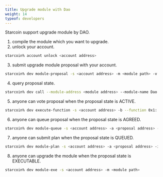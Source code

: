 ```yaml
---
title: Upgrade module with Dao
weight: 14
typeof: developers
---
```


Starcoin support upgrade module by DAO.

<!--more-->

1. compile the module which you want to upgrade.
2. unlock your account.

```bash
starcoin% account unlock <account address>
```

3. submit upgrade module proposal with your account.

```bash
starcoin% dev module-proposal -s <account address> -m <module path> -v <version>
```

4. query proposal state.

```bash
starcoin% dev call --module-address <module address> --module-name Dao --func-name proposal_state -t 0x1::STC::STC -t 0x1::UpgradeModuleDaoProposal::UpgradeModule --arg <proposal address> --arg <proposal id>
```

5. anyone can vote proposal when the proposal state is ACTIVE.
```bash
starcoin% dev execute-function -s <account address> -b --function 0x1::DaoVoteScripts::cast_vote -t 0x1::STC::STC -t 0x1::UpgradeModuleDaoProposal::UpgradeModule --arg <proposal address> --arg <proposal id> --arg <agree> --arg <votes>u128
```

6. anyone can queue proposal when the proposal state is AGREED.
```bash
starcoin% dev module-queue -s <account address> -a <proposal address> -i <proposal id>
```

7. anyone can submit plan when the proposal state is QUEUED.
```bash
starcoin% dev module-plan -s <account address> -a <proposal address> -i <proposal id>
```

8. anyone can upgrade the module when the proposal state is EXECUTABLE.
```bash
starcoin% dev module-exe -s <account address> -m <module path>
```
